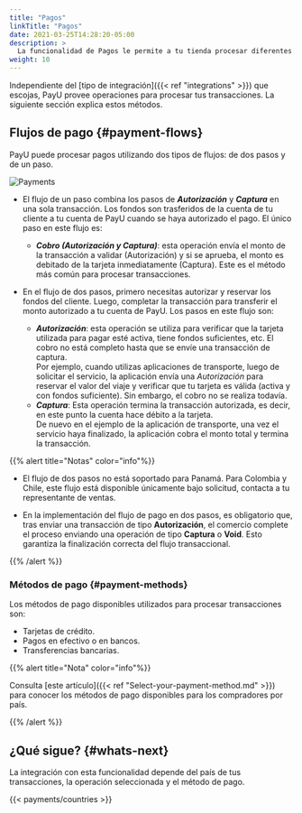 ```yaml
---
title: "Pagos"
linkTitle: "Pagos"
date: 2021-03-25T14:28:20-05:00
description: >
  La funcionalidad de Pagos le permite a tu tienda procesar diferentes tipos de transacciones con múltiples métodos de pago.
weight: 10
---
```


Independiente del [tipo de integración]({{< ref "integrations" >}}) que escojas, PayU provee operaciones para procesar tus transacciones. La siguiente sección explica estos métodos.

## Flujos de pago {#payment-flows}
PayU puede procesar pagos utilizando dos tipos de flujos: de dos pasos y de un paso.

![Payments](/assets/Payments/autorizacionycaptura-es.png)

* El flujo de un paso combina los pasos de _**Autorización**_ y _**Captura**_ en una sola transacción. Los fondos son trasferidos de la cuenta de tu cliente a tu cuenta de PayU cuando se haya autorizado el pago. El único paso en este flujo es:
  - _**Cobro (Autorización y Captura)**_: esta operación envía el monto de la transacción a validar (Autorización) y si se aprueba, el monto es debitado de la tarjeta inmediatamente (Captura). Este es el método más común para procesar transacciones.

* En el flujo de dos pasos, primero necesitas autorizar y reservar los fondos del cliente. Luego, completar la transacción para transferir el monto autorizado a tu cuenta de PayU. Los pasos en este flujo son:
  - _**Autorización**_: esta operación se utiliza para verificar que la tarjeta utilizada para pagar esté activa, tiene fondos suficientes, etc. El cobro no está completo hasta que se envíe una transacción de captura. </br>
Por ejemplo, cuando utilizas aplicaciones de transporte, luego de solicitar el servicio, la aplicación envía una _Autorización_ para reservar el valor del viaje y verificar que tu tarjeta es válida (activa y con fondos suficiente). Sin embargo, el cobro no se realiza todavía.
  - _**Captura**_: Esta operación termina la transacción autorizada, es decir, en este punto la cuenta hace débito a la tarjeta.</br>
De nuevo en el ejemplo de la aplicación de transporte, una vez el servicio haya finalizado, la aplicación cobra el monto total y termina la transacción.

{{% alert title="Notas" color="info"%}}

* El flujo de dos pasos no está soportado para Panamá. Para Colombia y Chile, este flujo está disponible únicamente bajo solicitud, contacta a tu representante de ventas.

* En la implementación del flujo de pago en dos pasos, es obligatorio que, tras enviar una transacción de tipo **Autorización**, el comercio complete el proceso enviando una operación de tipo **Captura** o **Void**. Esto garantiza la finalización correcta del flujo transaccional.

{{% /alert %}}

### Métodos de pago {#payment-methods}
Los métodos de pago disponibles utilizados para procesar transacciones son:

* Tarjetas de crédito.
* Pagos en efectivo o en bancos.
* Transferencias bancarias.

{{% alert title="Nota" color="info"%}}

Consulta [este artículo]({{< ref "Select-your-payment-method.md" >}}) para conocer los métodos de pago disponibles para los compradores por país.

{{% /alert %}}

## ¿Qué sigue? {#whats-next}
La integración con esta funcionalidad depende del país de tus transacciones, la operación seleccionada y el método de pago.

{{< payments/countries >}}
